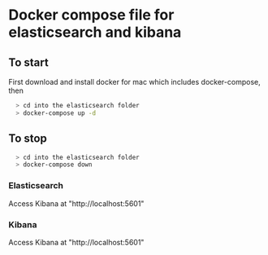 # Docker compose file for elasticsearch and kibana

## To start

First download and install docker for mac which includes docker-compose, then

```bash
  > cd into the elasticsearch folder
  > docker-compose up -d
```

## To stop

```bash
  > cd into the elasticsearch folder
  > docker-compose down
```

### Elasticsearch
Access Kibana at "http://localhost:5601"

### Kibana
Access Kibana at "http://localhost:5601"


